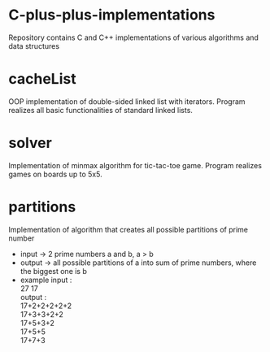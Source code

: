 # C-plus-plus-implementations
Repository contains C and C++ implementations of various algorithms and data structures

# cacheList 
OOP implementation of double-sided linked list with iterators. Program realizes all basic functionalities of standard linked lists.

# solver 
Implementation of minmax algorithm for tic-tac-toe game. Program realizes games on boards up to 5x5.

# partitions
Implementation of algorithm that creates all possible partitions of prime number
- input -> 2 prime numbers a and b, a > b
- output -> all possible partitions of a into sum of prime numbers, where the biggest one is b
- example      input :<br>
                        27 17<br>
               output : <br>
                        17+2+2+2+2+2 <br>
                        17+3+3+2+2<br>
                        17+5+3+2<br>
                        17+5+5<br>
                        17+7+3


